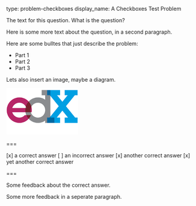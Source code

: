 type: problem-checkboxes
display_name: A Checkboxes Test Problem

The text for this question. What is the question?

Here is some more text about the question, in a second paragraph.

Here are some bulltes that just describe the problem:

* Part 1 
* Part 2
* Part 3

Lets also insert an image, maybe a diagram.

![This is the alt text.](edx_image.png "A test image.")

===

[x] a correct answer
[ ] an incorrect answer
[x] another correct answer
[x] yet another correct answer

===

Some feedback about the correct answer.

Some more feedback in a seperate paragraph.

